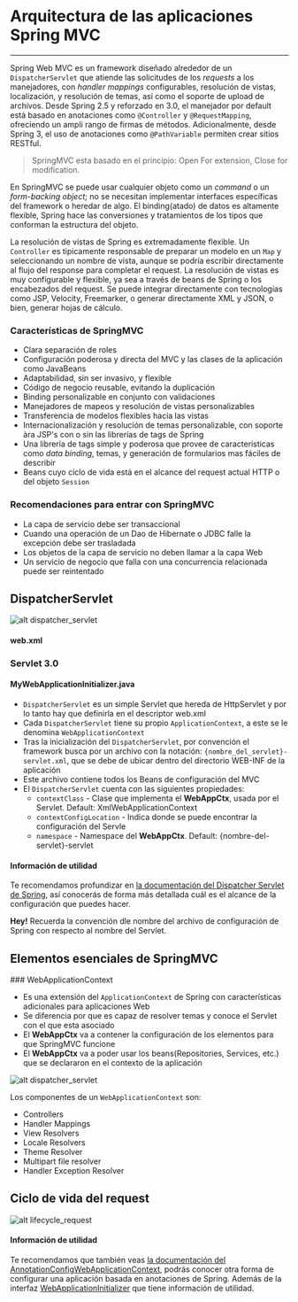 # Arquitectura de las aplicaciones Spring MVC

------

Spring Web MVC es un framework diseñado alrededor de un `DispatcherServlet` que atiende las solicitudes de los _requests_ a los manejadores, con _handler mappings_ configurables, resolución de vistas, localización, y resolución de temas, así como el soporte de upload de archivos. Desde Spring 2.5 y reforzado en 3.0, el manejador por default está basado en anotaciones como `@Controller` y `@RequestMapping`, ofreciendo un ampli rango de firmas de métodos. Adicionalmente, desde Spring 3, el uso de anotaciones como `@PathVariable` permiten crear sitios RESTful.

<blockquote>
  <p>SpringMVC esta basado en el principio: Open For extension, Close for modification.</p>
</blockquote>

En SpringMVC se puede usar cualquier objeto como un _command_ o un _form-backing object_; no se necesitan implementar interfaces específicas del framework o heredar de algo. El binding(atado) de datos es altamente flexible, Spring hace las conversiones y tratamientos de los tipos que conforman la estructura del objeto.

La resolución de vistas de Spring es extremadamente flexible. Un `Controller` es tipicamente responsable de preparar un modelo en un `Map` y seleccionando un nombre de vista, aunque se podría escribir directamente al flujo del response para completar el request. La resolución de vistas es muy configurable y flexible, ya sea a través de beans de Spring o los encabezados del request. Se puede integrar directamente con tecnologías como JSP, Velocity, Freemarker, o generar directamente XML y JSON, o bien, generar hojas de cálculo.

### Características de SpringMVC

* Clara separación de roles
* Configuración poderosa y directa del MVC y las clases de la aplicación como JavaBeans
* Adaptabilidad, sin ser invasivo, y flexible
* Código de negocio reusable, evitando la duplicación
* Binding personalizable en conjunto con validaciones
* Manejadores de mapeos y resolución de vistas personalizables
* Transferencia de modelos flexibles hacia las vistas
* Internacionalización y resolución de temas personalizable, con soporte àra JSP's con o sin las librerías de tags de Spring
* Una librería de tags simple y poderosa que provee de características como _data binding_, temas, y generación de formularios mas fáciles de describir
* Beans cuyo ciclo de vida está en el alcance del request actual HTTP o del objeto `Session`

### Recomendaciones para entrar con SpringMVC

* La capa de servicio debe ser transaccional
* Cuando una operación de un Dao de Hibernate o JDBC falle la excepción debe ser trasladada
* Los objetos de la capa de servicio no deben llamar a la capa Web
* Un servicio de negocio que falla con una concurrencia relacionada puede ser reintentado

## DispatcherServlet

![alt dispatcher_servlet](/img/dispatcher_servlet.png "dispatcher_servlet")


<div class="row">
  <div class="col-md-12">
    <h4><i class="icon-code"></i> web.xml</h4>
    <script type="syntaxhighlighter" class="brush: xml;"><![CDATA[
<web-app xmlns="http://java.sun.com/xml/ns/javaee" xmlns:xsi="http://www.w3.org/2001/XMLSchema-instance"
  xsi:schemaLocation="http://java.sun.com/xml/ns/javaee http://java.sun.com/xml/ns/javaee/web-app_3_0.xsd"
  version="3.0">

  <servlet>
    <servlet-name>trackbox</servlet-name>
    <servlet-class>org.springframework.web.servlet.DispatcherServlet</servlet-class>
    <load-on-startup>1</load-on-startup>
  </servlet>

  <servlet-mapping>
    <servlet-name>trackbox</servlet-name>
    <url-pattern>/</url-pattern>
  </servlet-mapping>

  <!--
    Deshabilita en el contenedor de Servlet el manejo de archivo de
    bienvenida. Necesario para la compatibilidad con Servlet 3.0 y Tomcat
    7.0
  -->
  <welcome-file-list>
    <welcome-file></welcome-file>
  </welcome-file-list>

</web-app>
    ]]></script>
  </div>
</div>

### Servlet 3.0

<div class="row">
  <div class="col-md-12">
    <h4><i class="icon-code"></i> MyWebApplicationInitializer.java</h4>
    <script type="syntaxhighlighter" class="brush: java;"><![CDATA[
package com.makingdevs.practica1;

import javax.servlet.ServletContext;
import javax.servlet.ServletException;
import javax.servlet.ServletRegistration;

import org.springframework.web.WebApplicationInitializer;
import org.springframework.web.context.support.XmlWebApplicationContext;
import org.springframework.web.servlet.DispatcherServlet;

public class MyWebApplicationInitializer implements WebApplicationInitializer {

  @Override
  public void onStartup(ServletContext servletContext) throws ServletException {
    XmlWebApplicationContext appContext = new XmlWebApplicationContext();
    appContext.setConfigLocation("/WEB-INF/spring/dispatcher-config.xml");

    ServletRegistration.Dynamic registration = servletContext.addServlet("dispatcher", new DispatcherServlet(appContext));
    registration.setLoadOnStartup(1);
    registration.addMapping("/");
  }

}
    ]]></script>
  </div>
</div>

* `DispatcherServlet` es un simple Servlet que hereda de HttpServlet y por lo tanto hay que definirla en el descriptor web.xml
* Cada `DispatcherServlet` tiene su propio `ApplicationContext`, a este se le denomina `WebApplicationContext`
* Tras la inicialización del `DispatcherServlet`, por convención el framework busca por un archivo con la notación: `{nombre_del_servlet}-servlet.xml`, que se debe de ubicar dentro del directorio WEB-INF de la aplicación
* Este archivo contiene todos los Beans de configuración del MVC
* El `DispatcherServlet` cuenta con las siguientes propiedades:
    * `contextClass` - Clase que implementa el **WebAppCtx**, usada por el Servlet. Default: XmlWebApplicationContext
    * `contextConfigLocation` - Indica donde se puede encontrar la configuración del Servle
    * `namespace` - Namespace del **WebAppCtx**. Default: {nombre-del-servlet}-servlet

<div class="bs-callout bs-callout-info">
<h4><i class="icon-coffee"></i> Información de utilidad</h4>
  <p>
    Te recomendamos profundizar en <a href="http://docs.spring.io/spring/docs/current/javadoc-api/org/springframework/web/servlet/DispatcherServlet.html">la documentación del Dispatcher Servlet de Spring</a>, así conocerás de forma más detallada cuál es el alcance de la configuración que puedes hacer.
  </p>
</div>

<div class="alert alert-success">
  <strong><i class="icon-thumbs-up"></i> Hey!</strong> Recuerda la convención dle nombre del archivo de configuración de Spring con respecto al nombre del Servlet.
</div>

## Elementos esenciales de SpringMVC

### WebApplicationContext

* Es una extensión del `ApplicationContext` de Spring con características adicionales para aplicaciones Web
* Se diferencia por que es capaz de resolver temas y conoce el Servlet con el que esta asociado
* El **WebAppCtx** va a contener la configuración de los elementos para que SpringMVC funcione
* El **WebAppCtx** va a poder usar los beans(Repositories, Services, etc.) que se declararon en el contexto de la aplicación

![alt dispatcher_servlet](http://docs.spring.io/spring/docs/4.0.1.RELEASE/spring-framework-reference/html/images/mvc-contexts.gif "dispatcher_servlet")

Los componentes de un `WebApplicationContext` son:

* Controllers
* Handler Mappings
* View Resolvers
* Locale Resolvers
* Theme Resolver
* Multipart file resolver
* Handler Exception Resolver

## Ciclo de vida del request

![alt lifecycle_request](/img/lifecycle_request.png "lifecycle_request")

<div class="bs-callout bs-callout-info">
<h4><i class="icon-coffee"></i> Información de utilidad</h4>
  <p>
    Te recomendamos que también veas <a href="http://docs.spring.io/spring/docs/current/javadoc-api/org/springframework/web/context/support/AnnotationConfigWebApplicationContext.html">la documentación del AnnotationConfigWebApplicationContext</a>, podrás conocer otra forma de configurar una aplicación basada en anotaciones de Spring. Además de la interfaz <a href="http://docs.spring.io/spring/docs/current/javadoc-api/org/springframework/web/WebApplicationInitializer.html">WebApplicationInitializer</a> que tiene información de utilidad.
  </p>
</div>